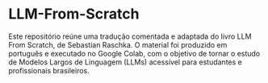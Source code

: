 # LLM-From-Scratch
Este repositório reúne uma tradução comentada e adaptada do livro LLM From Scratch, de Sebastian Raschka. O material foi produzido em português e executado no Google Colab, com o objetivo de tornar o estudo de Modelos Largos de Linguagem (LLMs) acessível para estudantes e profissionais brasileiros.
